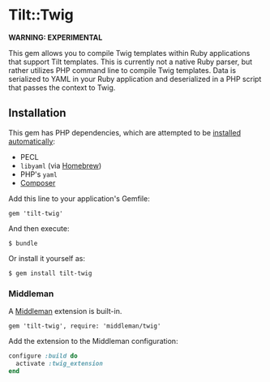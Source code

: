 # Tilt::Twig

**WARNING: EXPERIMENTAL**

This gem allows you to compile Twig templates within Ruby applications that support Tilt templates. This is currently not a native Ruby parser, but rather utilizes PHP command line to compile Twig templates. Data is serialized to YAML in your Ruby application and deserialized in a PHP script that passes the context to Twig.

## Installation

This gem has PHP dependencies, which are attempted to be [installed automatically](php/install.php):

* PECL
* `libyaml` (via [Homebrew](http://brew.sh))
* PHP's `yaml`
* [Composer](https://getcomposer.org)

Add this line to your application's Gemfile:

    gem 'tilt-twig'

And then execute:

    $ bundle

Or install it yourself as:

    $ gem install tilt-twig

### Middleman

A [Middleman](http://middlemanapp.com) extension is built-in.

    gem 'tilt-twig', require: 'middleman/twig'

Add the extension to the Middleman configuration:

```ruby
configure :build do
  activate :twig_extension
end
```